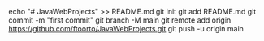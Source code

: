 echo "# JavaWebProjects" >> README.md
git init
git add README.md
git commit -m "first commit"
git branch -M main
git remote add origin https://github.com/ftoorto/JavaWebProjects.git
git push -u origin main